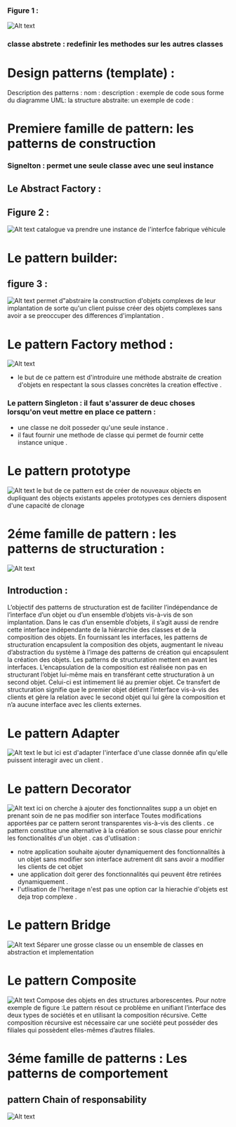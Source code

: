 ### Figure 1 : 
![Alt text](image.png)
### classe abstrete : redefinir les methodes sur les autres classes 

# Design patterns (template) : 
Description des patterns :
 nom :
 description :
 exemple de code sous forme du diagramme UML:
 la structure abstraite:
 un exemple de code :

# Premiere famille de pattern: les patterns de construction 

### Signelton : permet une seule classe avec une seul instance 
 ## Le Abstract Factory :
## Figure 2 :
![Alt text](figures/image2.png)
catalogue va prendre une instance de l'interfce fabrique véhicule 

# Le pattern builder:
## figure 3 :
![Alt text](figures/image3.png)
permet d"abstraire la construction d'objets complexes de leur implantation de sorte qu'un client puisse créer des objets
complexes sans avoir a se preoccuper des differences d'implantation .

# Le pattern Factory method :
![Alt text](figures/image4.png)
- le but de ce pattern est d'introduire une méthode abstraite de creation d'objets en respectant 
la sous classes concrètes la creation effective .

### Le pattern Singleton : il faut s'assurer de deuc choses lorsqu'on veut mettre en place ce pattern :
- une classe ne doit posseder qu'une seule instance .
- il faut fournir une methode de classe qui permet de fournir cette instance unique .

# Le pattern prototype
![Alt text](figures/image5.png)
 le but de ce pattern est de créer de nouveaux objects en dupliquant des objects existants appeles prototypes 
 ces derniers disposent d'une capacité de clonage

# 2éme famille de pattern : les patterns de structuration :
 ![Alt text](figures/image6.png)
## Introduction :
L’objectif des patterns de structuration est de faciliter l’indépendance de l’interface d’un objet ou d’un
ensemble d’objets vis-à-vis de son implantation. Dans le cas d’un ensemble d’objets, il s’agit aussi de
rendre cette interface indépendante de la hiérarchie des classes et de la composition des objets.
En fournissant les interfaces, les patterns de structuration encapsulent la composition des objets,
augmentant le niveau d’abstraction du système à l’image des patterns de création qui encapsulent la
création des objets. Les patterns de structuration mettent en avant les interfaces.
L’encapsulation de la composition est réalisée non pas en structurant l’objet lui-même mais en transférant
cette structuration à un second objet. Celui-ci est intimement lié au premier objet. Ce transfert de
structuration signifie que le premier objet détient l’interface vis-à-vis des clients et gère la relation avec le
second objet qui lui gère la composition et n’a aucune interface avec les clients externes.

# Le pattern Adapter
![Alt text](figures/image7.png)
le but ici est d'adapter l'interface d'une classe donnée afin qu'elle puissent interagir avec un client .

# Le pattern Decorator
![Alt text](figures/image8.png)
ici on cherche à ajouter des fonctionnalites supp a un objet en prenant soin de ne pas modifier son interface
Toutes modifications apportées par ce pattern seront transparentes vis-à-vis des clients .
ce pattern constitue une alternative à la création se sous classe pour enrichir les fonctionalités d'un objet .
cas d'utlisation :
- notre application souhaite  ajouter dynamiquement des fonctionnalités à un objet sans modifier son interface autrement 
dit sans avoir a modifier les clients de cet objet 
- une application doit gerer des fonctionnalités qui peuvent être retirées dynamiquement .
- l'utlisation de l'heritage n'est pas une option car la hierachie d'objets est deja trop complexe .

# Le pattern Bridge 
![Alt text](figures/image9.png)
 Séparer une grosse classe ou un ensemble de classes en abstraction et implementation

 # Le pattern Composite 
 ![Alt text](figures/image10.png)
   Compose des objets en des structures arborescentes.
   Pour notre exemple de figure  :Le pattern résout ce problème en unifiant l’interface des deux types de sociétés et en
utilisant la composition récursive. Cette composition récursive est nécessaire car une société peut
posséder des filiales qui possèdent elles-mêmes d’autres filiales.

#  3éme famille de patterns : Les patterns de comportement 

##  pattern Chain of responsability
![Alt text](figures/image13.png)
 

